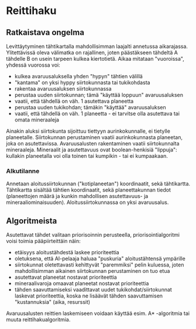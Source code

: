 # Reittihaku

## Ratkaistava ongelma

Levittäytyminen tähtikartalla mahdollisimman laajalti annetussa aikarajassa. Ylitettävissä oleva välimatka on rajallinen, joten päästäkseen tähdeltä A tähdelle B on usein tarpeen kulkea kiertotietä. Aikaa mitataan "vuoroissa", yhdessä vuorossa voi:
- kulkea avaruusaluksella yhden "hypyn" tähtien välillä
 - "kantama" on yksi hyppy siirtokunnasta tai tukikohdasta
- rakentaa avaruusaluksen siirtokunnassa
- perustaa uuden siirtokunnan; tämä "käyttää loppuun" avaruusaluksen
 - vaatii, että tähdellä on väh. 1 asutettava planeetta
- perustaa uuden tukikohdan; tämäkin "käyttää" avaruusaluksen
 - vaatii, että tähdellä on väh. 1 planeetta - ei tarvitse olla asutettava tai omata mineraaleja

Ainakin aluksi siirtokunta sijoittuu tiettyyn aurinkokunnalle, ei tietylle planeetalle. Siirtokunnan perustaminen vaatii aurinkokunnasta planeetan, joka on asutettavissa. Avaruusalusten rakentaminen vaatii siirtokunnalta mineraaleja. Mineraalit ja asutettavuus ovat boolean-henkisiä "lippuja": kullakin planeetalla voi olla toinen tai kumpikin - tai ei kumpaakaan.

### Alkutilanne

Annetaan aloitussiirtokunnan ("kotiplaneetan") koordinaatit, sekä tähtikartta. Tähtikartta sisältää tähtien koordinaatit, sekä planeettakunnan tiedot (planeettojen määrä ja kunkin mahdollisen asutettavuus- ja mineraaliominaisuuden). Aloitussiirtokunnassa on yksi avaruusalus.

## Algoritmeista

Asutettavat tähdet valitaan priorisoinnin perusteella, priorisointialgoritmi voisi toimia pääpiirteittäin näin:
- etäisyys aloitustähdestä laskee prioriteettia
 - oletuksena, että AI-pelaaja haluaa "puskuria" aloitustähtensä ympärille
 - siirtokunnat oletettavasti kehittyvät "paremmiksi" pelin kuluessa, joten mahdollisimman aikainen siirtokunnan perustaminen on tuo etua
- asutettavat planeetat nostavat prioriteettia
- mineraalivaroja omaavat planeetat nostavat prioriteettia
- tähden saavuttamiseksi vaadittavat uudet tukikohdat/siirtokunnat laskevat prioriteettia, koska ne lisäävät tähden saavuttamisen "kustannuksia" (aika, resurssit)

Avaruusalusten reittien laskemiseen voidaan käyttää esim. A* -algoritmia tai muuta reittihakualgoritmia.

